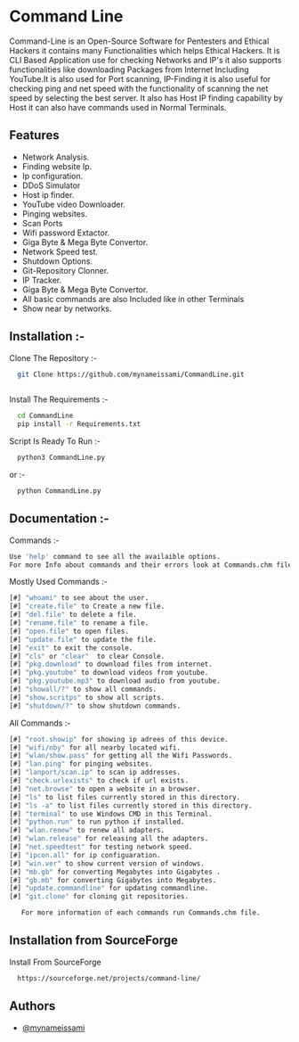
# Command Line

Command-Line is an Open-Source Software for Pentesters and Ethical Hackers it contains many Functionalities which helps Ethical Hackers. It is CLI Based Application use for checking Networks and IP's it also supports functionalities like downloading Packages from Internet Including YouTube.It is also used for Port scanning, IP-Finding it is also useful for checking ping and net speed with the functionality of scanning the net speed by selecting the best server. It also has Host IP finding capability by Host it can also have commands used in Normal Terminals.







## Features

- Network Analysis.
- Finding website Ip.
- Ip configuration.
- DDoS Simulator
- Host ip finder.
- YouTube video Downloader.
- Pinging websites.
- Scan Ports
- Wifi password Extactor.
- Giga Byte & Mega Byte Convertor.
- Network Speed test.
- Shutdown Options.
- Git-Repository Clonner.
- IP Tracker.
- Giga Byte & Mega Byte Convertor.
- All basic commands are also Included like in other Terminals
- Show near by networks.


## Installation :-

Clone The Repository :-

```bash
  git Clone https://github.com/mynameissami/CommandLine.git
  
```
Install The Requirements :-
```bash
  cd CommandLine
  pip install -r Requirements.txt
```
Script Is Ready To Run :-
```bash
  python3 CommandLine.py
```
or :-
```bash
  python CommandLine.py
```
## Documentation :-

Commands  :-
```bash
Use 'help' command to see all the availaible options.
For more Info about commands and their errors look at Commands.chm file
```
Mostly Used Commands  :-
```bash
[#] "whoami" to see about the user.                   
[#] "create.file" to Create a new file.               
[#] "del.file" to delete a file.                      
[#] "rename.file" to rename a file.                   
[#] "open.file" to open files.                        
[#] "update.file" to update the file.                 
[#] "exit" to exit the console.                       
[#] "cls" or "clear"  to clear Console.               
[#] "pkg.download" to download files from internet.   
[#] "pkg.youtube" to download videos from youtube.    
[#] "pkg.youtube.mp3" to download audio from youtube. 
[#] "showall/?" to show all commands.                 
[#] "show.scritps" to show all scripts.               
[#] "shutdown/?" to show shutdown commands.
```
All Commands :-
```bash
[#] "root.showip" for showing ip adrees of this device.             
[#] "wifi/nby" for all nearby located wifi.                         
[#] "wlan/show.pass" for getting all the Wifi Passwords.            
[#] "lan.ping" for pinging websites.                                
[#] "lanport/scan.ip" to scan ip addresses.                         
[#] "check.urlexists" to check if url exists.                       
[#] "net.browse" to open a website in a browser.                    
[#] "ls" to list files currently stored in this directory.
[#] "ls -a" to list files currently stored in this directory.
[#] "terminal" to use Windows CMD in this Terminal.
[#] "python.run" to run python if installed.                         
[#] "wlan.renew" to renew all adapters.                             
[#] "wlan.release" for releasing all the adapters.                  
[#] "net.speedtest" for testing network speed.                      
[#] "ipcon.all" for ip configuaration.                              
[#] "win.ver" to show current version of windows.                   
[#] "mb.gb" for converting Megabytes into Gigabytes .               
[#] "gb.mb" for converting Gigabytes into Megabytes.
[#] "update.commandline" for updating commandline.                 
[#] "git.clone" for cloning git repositories. 
```
```bash
   For more information of each commands run Commands.chm file.
```
## Installation from SourceForge

Install From SourceForge

```bash
  https://sourceforge.net/projects/command-line/
```
    
## Authors

- [@mynameissami](https://github.com/mynameissami)

